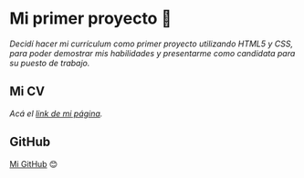 # Mi primer proyecto 🚀

_Decidí hacer mi currículum como primer proyecto utilizando HTML5 y CSS, para poder demostrar mis habilidades y presentarme como candidata para su puesto de trabajo._

## Mi CV

_Acá el [link de mi página](https://julietamalerba1.github.io/my-cv/)._

## GitHub

[Mi GitHub](https://github.com/julietamalerba1) 😊
